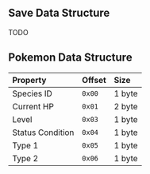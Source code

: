 ## Save Data Structure

TODO

## Pokemon Data Structure

| Property                | Offset  | Size    |
| :---                    | :---    | :---    |
| Species ID              | `0x00`  | 1 byte  |
| Current HP             | `0x01`  | 2 byte  |
| Level                   | `0x03`  | 1 byte  |
| Status Condition        | `0x04`  | 1 byte  |
| Type 1                   | `0x05`  | 1 byte  |
| Type 2                 | `0x06`  | 1 byte  |
